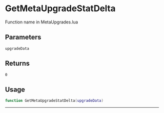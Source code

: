 # GetMetaUpgradeStatDelta
Function name in MetaUpgrades.lua
## Parameters
`upgradeData`
## Returns
`0`
## Usage
```lua
function GetMetaUpgradeStatDelta(upgradeData)
```
---
